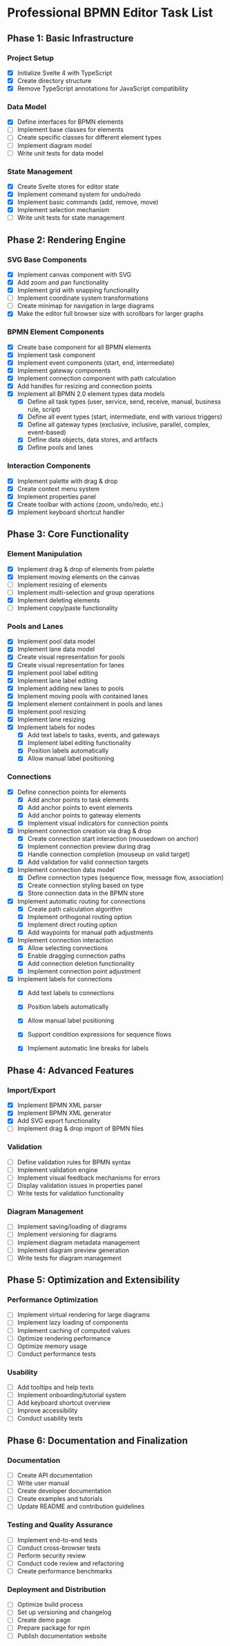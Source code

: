 # Professional BPMN Editor Task List

## Phase 1: Basic Infrastructure

### Project Setup
- [x] Initialize Svelte 4 with TypeScript
- [x] Create directory structure
- [x] Remove TypeScript annotations for JavaScript compatibility

### Data Model
- [x] Define interfaces for BPMN elements
- [ ] Implement base classes for elements
- [ ] Create specific classes for different element types
- [ ] Implement diagram model
- [ ] Write unit tests for data model

### State Management
- [x] Create Svelte stores for editor state
- [X] Implement command system for undo/redo
- [x] Implement basic commands (add, remove, move)
- [x] Implement selection mechanism
- [ ] Write unit tests for state management

## Phase 2: Rendering Engine

### SVG Base Components
- [x] Implement canvas component with SVG
- [x] Add zoom and pan functionality
- [x] Implement grid with snapping functionality
- [ ] Implement coordinate system transformations
- [ ] Create minimap for navigation in large diagrams
- [x] Make the editor full browser size with scrollbars for larger graphs

### BPMN Element Components
- [x] Create base component for all BPMN elements
- [x] Implement task component
- [x] Implement event components (start, end, intermediate)
- [x] Implement gateway components
- [x] Implement connection component with path calculation
- [x] Add handles for resizing and connection points
- [x] Implement all BPMN 2.0 element types data models
  - [x] Define all task types (user, service, send, receive, manual, business rule, script)
  - [x] Define all event types (start, intermediate, end with various triggers)
  - [x] Define all gateway types (exclusive, inclusive, parallel, complex, event-based)
  - [x] Define data objects, data stores, and artifacts
  - [x] Define pools and lanes

### Interaction Components
- [X] Implement palette with drag & drop
- [X] Create context menu system
- [X] Implement properties panel
- [X] Create toolbar with actions (zoom, undo/redo, etc.)
- [X] Implement keyboard shortcut handler

## Phase 3: Core Functionality

### Element Manipulation
- [x] Implement drag & drop of elements from palette
- [x] Implement moving elements on the canvas
- [ ] Implement resizing of elements
- [ ] Implement multi-selection and group operations
- [x] Implement deleting elements
- [ ] Implement copy/paste functionality

### Pools and Lanes
- [x] Implement pool data model
- [x] Implement lane data model
- [x] Create visual representation for pools
- [x] Create visual representation for lanes
- [x] Implement pool label editing
- [x] Implement lane label editing
- [x] Implement adding new lanes to pools
- [x] Implement moving pools with contained lanes
- [x] Implement element containment in pools and lanes
- [x] Implement pool resizing
- [x] Implement lane resizing
- [x] Implement labels for nodes
  - [x] Add text labels to tasks, events, and gateways
  - [x] Implement label editing functionality
  - [x] Position labels automatically
  - [x] Allow manual label positioning

### Connections
- [x] Define connection points for elements
  - [x] Add anchor points to task elements
  - [x] Add anchor points to event elements
  - [x] Add anchor points to gateway elements
  - [x] Implement visual indicators for connection points
- [x] Implement connection creation via drag & drop
  - [x] Create connection start interaction (mousedown on anchor)
  - [x] Implement connection preview during drag
  - [x] Handle connection completion (mouseup on valid target)
  - [x] Add validation for valid connection targets
- [x] Implement connection data model
  - [x] Define connection types (sequence flow, message flow, association)
  - [x] Create connection styling based on type
  - [x] Store connection data in the BPMN store
- [x] Implement automatic routing for connections
  - [x] Create path calculation algorithm
  - [x] Implement orthogonal routing option
  - [x] Implement direct routing option
  - [x] Add waypoints for manual path adjustments
- [x] Implement connection interaction
  - [x] Allow selecting connections
  - [x] Enable dragging connection paths
  - [x] Add connection deletion functionality
  - [x] Implement connection point adjustment
- [x] Implement labels for connections
  - [x] Add text labels to connections
  - [x] Position labels automatically
  - [x] Allow manual label positioning
  - [x] Support condition expressions for sequence flows
  - [x] Implement automatic line breaks for labels


## Phase 4: Advanced Features

### Import/Export
- [x] Implement BPMN XML parser
- [x] Implement BPMN XML generator
- [X] Add SVG export functionality
- [ ] Implement drag & drop import of BPMN files

### Validation
- [ ] Define validation rules for BPMN syntax
- [ ] Implement validation engine
- [ ] Implement visual feedback mechanisms for errors
- [ ] Display validation issues in properties panel
- [ ] Write tests for validation functionality

### Diagram Management
- [ ] Implement saving/loading of diagrams
- [ ] Implement versioning for diagrams
- [ ] Implement diagram metadata management
- [ ] Implement diagram preview generation
- [ ] Write tests for diagram management

## Phase 5: Optimization and Extensibility

### Performance Optimization
- [ ] Implement virtual rendering for large diagrams
- [ ] Implement lazy loading of components
- [ ] Implement caching of computed values
- [ ] Optimize rendering performance
- [ ] Optimize memory usage
- [ ] Conduct performance tests

### Usability
- [ ] Add tooltips and help texts
- [ ] Implement onboarding/tutorial system
- [ ] Add keyboard shortcut overview
- [ ] Improve accessibility
- [ ] Conduct usability tests

## Phase 6: Documentation and Finalization

### Documentation
- [ ] Create API documentation
- [ ] Write user manual
- [ ] Create developer documentation
- [ ] Create examples and tutorials
- [ ] Update README and contribution guidelines

### Testing and Quality Assurance
- [ ] Implement end-to-end tests
- [ ] Conduct cross-browser tests
- [ ] Perform security review
- [ ] Conduct code review and refactoring
- [ ] Create performance benchmarks

### Deployment and Distribution
- [ ] Optimize build process
- [ ] Set up versioning and changelog
- [ ] Create demo page
- [ ] Prepare package for npm
- [ ] Publish documentation website
